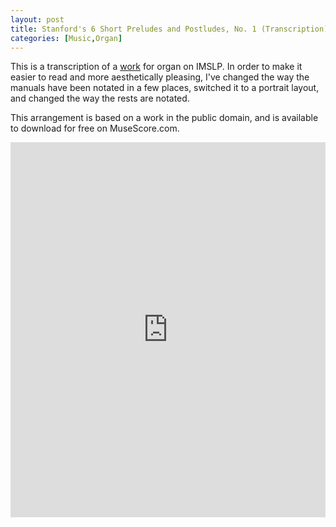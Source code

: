 ```yaml
---
layout: post
title: Stanford's 6 Short Preludes and Postludes, No. 1 (Transcription)
categories: [Music,Organ]
---
```


This is a transcription of a [work](http://imslp.org/wiki/6_Short_Preludes_and_Postludes_-_Set_1,_Op.101_%28Stanford,_Charles_Villiers%29#15512) for organ on IMSLP. In order to make it easier to read and more aesthetically pleasing, I've changed the way the manuals have been notated in a few places, switched it to a portrait layout, and changed the way the rests are notated.

This arrangement is based on a work in the public domain, and is available to download for free on MuseScore.com.

<iframe width="100%" height="600" src="https://musescore.com/user/19506/scores/5057730/embed" frameborder="0" allowfullscreen allow="autoplay; fullscreen"></iframe>
